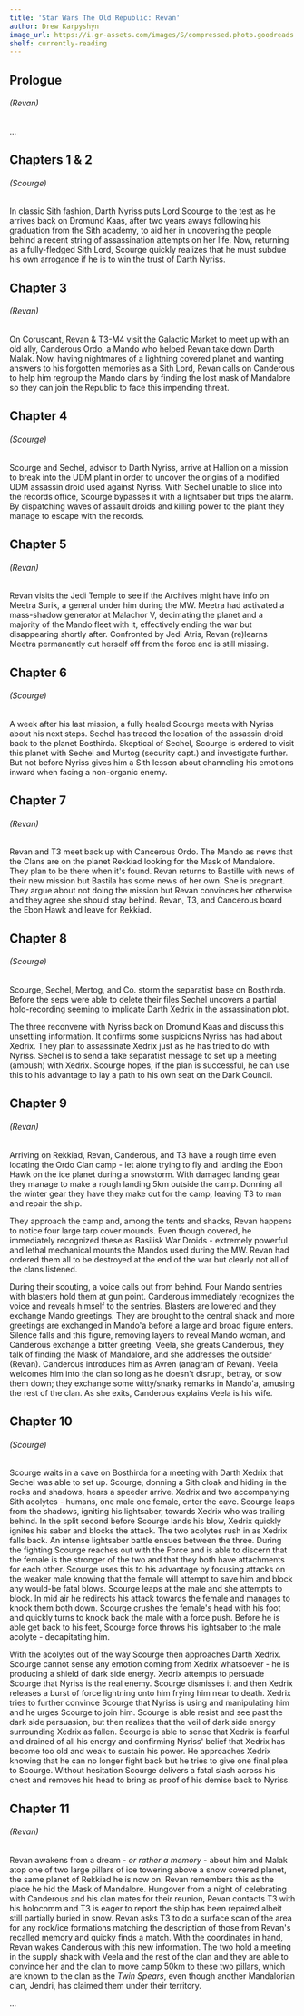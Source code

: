 ```yaml
---
title: 'Star Wars The Old Republic: Revan'
author: Drew Karpyshyn
image_url: https://i.gr-assets.com/images/S/compressed.photo.goodreads.com/books/1344368840l/13359972.jpg
shelf: currently-reading
---
```


## Prologue
###### (Revan)

...

## Chapters 1 & 2
###### (Scourge)

In classic Sith fashion, Darth Nyriss puts Lord Scourge to the test as he arrives back on Dromund Kaas, after two years aways following his graduation from the Sith academy, to aid her in uncovering the people behind a recent string of assassination attempts on her life. Now, returning as a fully-fledged Sith Lord, Scourge quickly realizes that he must subdue his own arrogance if he is to win the trust of Darth Nyriss.

## Chapter 3
###### (Revan)

On Coruscant, Revan & T3-M4 visit the Galactic Market to meet up with an old ally, Canderous Ordo, a Mando who helped Revan take down Darth Malak. Now, having nightmares of a lightning covered planet and wanting answers to his forgotten memories as a Sith Lord, Revan calls on Canderous to help him regroup the Mando clans by finding the lost mask of Mandalore so they can join the Republic to face this impending threat.

## Chapter 4
###### (Scourge)

Scourge and Sechel, advisor to Darth Nyriss, arrive at Hallion on a mission to break into the UDM plant in order to uncover the origins of a modified UDM assassin droid used against Nyriss. With Sechel unable to slice into the records office, Scourge bypasses it with a lightsaber but trips the alarm. By dispatching waves of assault droids and killing power to the plant they manage to escape with the records.

## Chapter 5
###### (Revan)

Revan visits the Jedi Temple to see if the Archives might have info on Meetra Surik, a general under him during the MW. Meetra had activated a mass-shadow generator at Malachor V, decimating the planet and a majority of the Mando fleet with it, effectively ending the war but disappearing shortly after. Confronted by Jedi Atris, Revan (re)learns Meetra permanently cut herself off from the force and is still missing.

## Chapter 6
###### (Scourge)

A week after his last mission, a fully healed Scourge meets with Nyriss about his next steps. Sechel has traced the location of the assassin droid back to the planet Bosthirda. Skeptical of Sechel, Scourge is ordered to visit this planet with Sechel and Murtog (security capt.) and investigate further. But not before Nyriss gives him a Sith lesson about channeling his emotions inward when facing a non-organic enemy.

## Chapter 7
###### (Revan)

Revan and T3 meet back up with Cancerous Ordo. The Mando as news that the Clans are on the planet Rekkiad looking for the Mask of Mandalore. They plan to be there when it's found. Revan returns to Bastille with news of their new mission but Bastila has some news of her own. She is pregnant. They argue about not doing the mission but Revan convinces her otherwise and they agree she should stay behind. Revan, T3, and Cancerous board the Ebon Hawk and leave for Rekkiad.

## Chapter 8
###### (Scourge)

Scourge, Sechel, Mertog, and Co. storm the separatist base on Bosthirda. Before the seps were able to delete their files Sechel uncovers a partial holo-recording seeming to implicate Darth Xedrix in the assassination plot.

The three reconvene with Nyriss back on Dromund Kaas and discuss this unsettling information. It confirms some suspicions Nyriss has had about Xedrix. They plan to assassinate Xedrix just as he has tried to do with Nyriss. Sechel is to send a fake separatist message to set up a meeting (ambush) with Xedrix. Scourge hopes, if the plan is successful, he can use this to his advantage to lay a path to his own seat on the Dark Council.

## Chapter 9
###### (Revan)

Arriving on Rekkiad, Revan, Canderous, and T3 have a rough time even locating the Ordo Clan camp - let alone trying to fly and landing the Ebon Hawk on the ice planet during a snowstorm. With damaged landing gear they manage to make a rough landing 5km outside the camp. Donning all the winter gear they have they make out for the camp, leaving T3 to man and repair the ship.

They approach the camp and, among the tents and shacks, Revan happens to notice four large tarp cover mounds. Even though covered, he immediately recognized these as Basilisk War Droids - extremely powerful and lethal mechanical mounts the Mandos used during the MW. Revan had ordered them all to be destroyed at the end of the war but clearly not all of the clans listened.

During their scouting, a voice calls out from behind. Four Mando sentries with blasters hold them at gun point. Canderous immediately recognizes the voice and reveals himself to the sentries. Blasters are lowered and they exchange Mando greetings. They are brought to the central shack and more greetings are exchanged in Mando'a before a large and broad figure enters. Silence falls and this figure, removing layers to reveal Mando woman, and Canderous exchange a bitter greeting. Veela, she greats Canderous, they talk of finding the Mask of Mandalore, and she addresses the outsider (Revan). Canderous introduces him as Avren (anagram of Revan). Veela welcomes him into the clan so long as he doesn't disrupt, betray, or slow them down; they exchange some witty/snarky remarks in Mando'a, amusing the rest of the clan. As she exits, Canderous explains Veela is his wife.

## Chapter 10
###### (Scourge)

Scourge waits in a cave on Bosthirda for a meeting with Darth Xedrix that Sechel was able to set up. Scourge, donning a Sith cloak and hiding in the rocks and shadows, hears a speeder arrive. Xedrix and two accompanying Sith acolytes - humans, one male one female, enter the cave. Scourge leaps from the shadows, igniting his lightsaber, towards Xedrix who was trailing behind. In the split second before Scourge lands his blow, Xedrix quickly ignites his saber and blocks the attack. The two acolytes rush in as Xedrix falls back. An intense lightsaber battle ensues between the three. During the fighting Scourge reaches out with the Force and is able to discern that the female is the stronger of the two and that they both have attachments for each other. Scourge uses this to his advantage by focusing attacks on the weaker male knowing that the female will attempt to save him and block any would-be fatal blows. Scourge leaps at the male and she attempts to block. In mid air he redirects his attack towards the female and manages to knock them both down. Scourge crushes the female's head with his foot and quickly turns to knock back the male with a force push. Before he is able get back to his feet, Scourge force throws his lightsaber to the male acolyte - decapitating him.

With the acolytes out of the way Scourge then approaches Darth Xedrix. Scourge cannot sense any emotion coming from Xedrix whatsoever -  he is producing a shield of dark side energy. Xedrix attempts to persuade Scourge that Nyriss is the real enemy. Scourge dismisses it and then Xedrix releases a burst of force lightning onto him frying him near to death. Xedrix tries to further convince Scourge that Nyriss is using and manipulating him and he urges Scourge to join him. Scourge is able resist and see past the dark side persuasion, but then realizes that the veil of dark side energy surrounding Xedrix as fallen. Scourge is able to sense that Xedrix is fearful and drained of all his energy and confirming Nyriss' belief that Xedrix has become too old and weak to sustain his power. He approaches Xedrix knowing that he can no longer fight back but he tries to give one final plea to Scourge. Without hesitation Scourge delivers a fatal slash across his chest and removes his head to bring as proof of his demise back to Nyriss.

## Chapter 11
###### (Revan)

Revan awakens from a dream - _or rather a memory_ - about him and Malak atop one of two large pillars of ice towering above a snow covered planet, the same planet of Rekkiad he is now on. Revan remembers this as the place he hid the Mask of Mandalore. Hungover from a night of celebrating with Canderous and his clan mates for their reunion, Revan contacts T3 with his holocomm and T3 is eager to report the ship has been repaired albeit still partially buried in snow. Revan asks T3 to do a surface scan of the area for any rock/ice formations matching the description of those from Revan's recalled memory and quicky finds a match. With the coordinates in hand, Revan wakes Canderous with this new information. The two hold a meeting in the supply shack with Veela and the rest of the clan and they are able to convince her and the clan to move camp 50km to these two pillars, which are known to the clan as the _Twin Spears_, even though another Mandalorian clan, Jendri, has claimed them under their territory.

...
